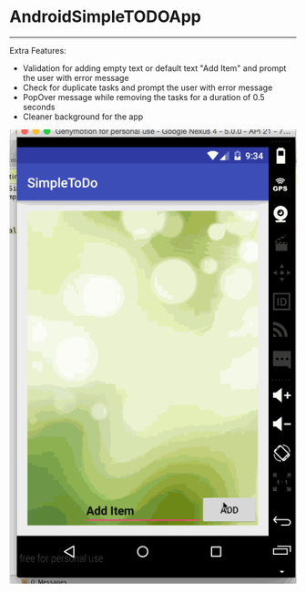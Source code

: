 # AndroidSimpleTODOApp
----------------------------
Extra Features:
- Validation for adding empty text or default text "Add Item" and prompt the user with error message
- Check for duplicate tasks and prompt the user with error message
- PopOver message while removing the tasks for a duration of 0.5 seconds
- Cleaner background for the app



![Video Walkthrough](walkthrough.gif)